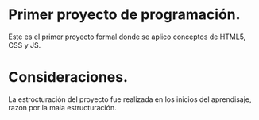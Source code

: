 # Primer proyecto de programación.

Este es el primer proyecto formal donde se aplico conceptos de HTML5, CSS y JS.

# Consideraciones.

La estrocturación del proyecto fue realizada en los inicios del aprendisaje, razon por la mala estructuración.